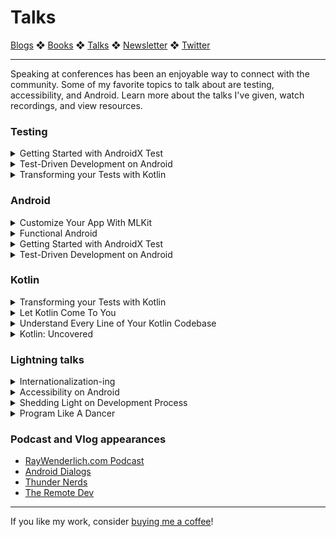 # Talks

[Blogs](blogs.md) ❖ [Books](books.md) ❖ [Talks](talks.md) ❖ [Newsletter](https://tinyletter.com/vgonda) ❖ [Twitter](https://twitter.com/TTGonda)

---
Speaking at conferences has been an enjoyable way to connect with the community. Some of my favorite topics to talk about are testing, accessibility, and Android. Learn more about the talks I've given, watch recordings, and view resources.

### Testing
<details><summary>Getting Started with AndroidX Test</summary>Testing on Android is slowly becoming more approachable. With AndroidX Test, you can use a single test API to run your instrumentation tests either on your mobile device, or on your computer using Robolectric. This is great, so how do you start? In this talk you’ll learn how to use AndroidX Test and Espresso to get started writing Integration tests for your app. <a href="talks/androidx_test.md">More</a></details>

<details><summary>Test-Driven Development on Android</summary>Test-Driven Development (TDD) is a software development process where you write failing tests before writing the code to make it pass. This can be a common practice in some technology circles, but we’ve seen slow adoption on Android. Because it’s not embedded in the Android culture, it can be hard to learn how to get started with TDD. In this talk, we’ll go over the basics of TDD, how you can apply it at varying levels in an Android architecture, and what steps to take if you’re working with legacy code. You should walk away from this talk with the tools you need to get started exploring practicing TDD on your own. <a href="talks/tdd.md">More</a></details>

<details><summary>Transforming your Tests with Kotlin</summary>We know we should write tests, and we know that Kotlin gives us some nice features to use in our code, so how can we put these two together? There are some really great ways that Kotlin is being used in test writing, and we'll look at a number of them. This will include features such as higher order functions and escaping back-ticks and how they can make your tests more expressive. We'll also look at some testing libraries that take advantage of Kotlin's features. At the end of this talk you'll walk away with an understanding of how you can use Kotlin to make your tests more enjoyable. <a href="talks/transform_your_tests.md">More</a></details>

### Android
<details><summary>Customize Your App With MLKit</summary>The best app is one that's customized for your user, and machine learning is one of the best ways to accomplish this. Machine learning can seem like a daunting topic, but Google's MLKit makes it easy. In this talk, we'll go over how you can make use of this tool in your own mobile applications, with special attention to the new Smart Reply and Language Detection. We'll also cover how you can easily create your very own custom models with Auto ML Vision Edge. You'll leave with an understanding of the tools needed to use machine learning in your apps. <a href="talks/mlkit.md">More</a></details>

<details><summary>Functional Android</summary>For the most part, programming in Android has meant living in the imperative programming world. Recently, many aspects of functional programming have become standard with the adoption of Kotlin and RxJava. What does it mean to use functional paradigm properties in our Android code, and how can it help us? In this talk you’ll learn some of the fundamentals of functional programming, and what this might look like on Android. <a href="functional-android.md">More</a></details>

<details><summary>Getting Started with AndroidX Test</summary>Testing on Android is slowly becoming more approachable. With AndroidX Test, you can use a single test API to run your instrumentation tests either on your mobile device, or on your computer using Robolectric. This is great, so how do you start? In this talk you’ll learn how to use AndroidX Test and Espresso to get started writing Integration tests for your app. <a href="talks/androidx_test.md">More</a></details>

<details><summary>Test-Driven Development on Android</summary>Test-Driven Development (TDD) is a software development process where you write failing tests before writing the code to make it pass. This can be a common practice in some technology circles, but we’ve seen slow adoption on Android. Because it’s not embedded in the Android culture, it can be hard to learn how to get started with TDD. In this talk, we’ll go over the basics of TDD, how you can apply it at varying levels in an Android architecture, and what steps to take if you’re working with legacy code. You should walk away from this talk with the tools you need to get started exploring practicing TDD on your own. <a href="talks/tdd.md">More</a></details>

### Kotlin
<details><summary>Transforming your Tests with Kotlin</summary>We know we should write tests, and we know that Kotlin gives us some nice features to use in our code, so how can we put these two together? There are some really great ways that Kotlin is being used in test writing, and we'll look at a number of them. This will include features such as higher order functions and escaping back-ticks and how they can make your tests more expressive. We'll also look at some testing libraries that take advantage of Kotlin's features. At the end of this talk you'll walk away with an understanding of how you can use Kotlin to make your tests more enjoyable. <a href="talks/transform_your_tests.md">More</a></details>

<details><summary>Let Kotlin Come To You</summary>Kotlin is a statically typed, multi-platform language, developed by JetBrains. Its use has increased dramatically in the past year. What does the language offer us, and why might we choose it? In this talk we’ll go over some of the basics of Kotlin, the benefits, and how we can use it in our day to day development. You will walk away from this talk with the tools you need to get started learning and building with Kotlin, whether you’re working with the JVM, JavaScript, or native. <a href="talks/let_kotlin_come_to_you.md">More</a></details>

<details><summary>Understand Every Line of Your Kotlin Codebase</summary>Kotlin allows us to write more concise and expressive code. Does this come at the cost of understanding it? In this talk we will learn about how each and every Kotlin statement is compiled down to a class file, and use some inspection tools to apply this to our own codebase. You will walk away from this investigation with a deeper understanding of Kotlin, and the tools for continued exploration. <a href="talks/understand-every-line.md">More</a></details>

<details><summary>Kotlin: Uncovered</summary>Kotlin does a lot for us in the way of reducing boilerplate. But what is it really doing? We will be inspecting some decompiled Kotlin to discover how it does its job. By looking underneath at how it handles data classes, lambdas, and delegation, we can better understand how the language executes what we write. If you’re curious about the language, or already using it in production, you should walk away from this investigation with a deeper understanding of Kotlin, and some tools for continued exploration. <a href="talks/kotlin-uncovered.md">More</a></details>

### Lightning talks
<details><summary>Internationalization-ing</summary>We have users and potential users all over the globe. How can we make our apps accessible and comfortable for those in any local? This short talk goes over the basics of what internationalization is and what you need to consider when working towards it.</details>

<details><summary>Accessibility on Android</summary>In this talk, we learn about some of the basics of accessibility on Android, and how we can improve the Buffer app. <a href="talks/a11y.md">More</a></details>

<details><summary>Shedding Light on Development Process</summary>There are many steps included in working on an application end to end. Researching, assessing requirements, and addressing an end user’s needs are all part of this. Turns out, it follows many of the same steps as those for designing lights for a dance or theater performance. This talk will bring some enlightenment to the things lighting designers and software developers can bring to each other. <a href="talks/shedding-light.md">More</a></details>

<details><summary>Program Like A Dancer</summary>We can learn a lesson from dancers about how to respond to feedback. <a href="talks/dancer.md">More</a></details>

### Podcast and Vlog appearances

-   [RayWenderlich.com Podcast](https://youtu.be/CMjxBGBDkt8)
-   [Android Dialogs](https://youtu.be/E_h-6N77qr8)
-   [Thunder Nerds](https://youtu.be/RqVH51WtxeI)
-   [The Remote Dev](https://soundcloud.com/the-remote-dev/episode-4-victoria-gonda-buffer)

---

If you like my work, consider [buying me a coffee](https://www.buymeacoffee.com/96JjLEW)!
